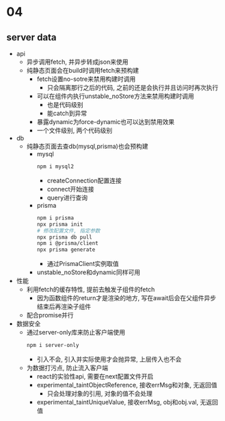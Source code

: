 # 04

## server data
* api
    * 异步调用fetch, 并异步转成json来使用
    * 纯静态页面会在build时调用fetch来预构建
        * fetch设置no-sotre来禁用构建时调用
            * 只会隔离那行之后的代码, 之前的还是会执行并且访问时再次执行
        * 可以在组件内执行unstable_noStore方法来禁用构建时调用
            * 也是代码级别
            * 能catch到异常
        * 暴露dynamic为force-dynamic也可以达到禁用效果
        * 一个文件级别, 两个代码级别
* db
    * 纯静态页面去查db(mysql,prisma)也会预构建
        * mysql
            ```sh
            npm i mysql2
            ```
            * createConnection配置连接
            * connect开始连接
            * query进行查询
        * prisma
            ```sh
            npm i prisma
            npx prisma init
            # 修改配置文件, 指定参数
            npx prisma db pull
            npm i @prisma/client
            npx prisma generate
            ```
            * 通过PrismaClient实例取值
        * unstable_noStore和dynamic同样可用
* 性能
    * 利用fetch的缓存特性, 提前去触发子组件的fetch
        * 因为函数组件的return才是渲染的地方, 写在await后会在父组件异步结束后再渲染子组件
    * 配合promise并行
* 数据安全
    * 通过server-only库来防止客户端使用
        ```sh
        npm i server-only
        ```
        * 引入不会, 引入并实际使用才会抛异常, 上层传入也不会
    * 为数据打污点, 防止流入客户端
        * react的实验性api, 需要在next配置文件开启
        * experimental_taintObjectReference, 接收errMsg和对象, 无返回值
            * 只会处理对象的引用, 对象的值不会处理
        * experimental_taintUniqueValue, 接收errMsg, obj和obj.val, 无返回值